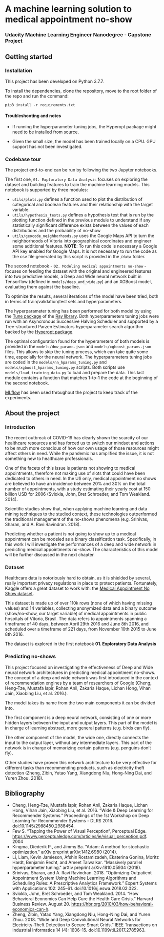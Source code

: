 # A machine learning solution to medical appointment no-show
### Udacity Machine Learning Engineer Nanodegree - Capstone Project

## Getting started

### Installation
This project has been developed on Python 3.7.7.

To install the dependencies, clone the repository, move to the root folder of the repo and run the command:

`pip3 install -r requirements.txt`

#### Troubleshooting and notes
* If running the hyperparameter tuning jobs, the Hyperopt package might need to be installed from source.

* Given the small size, the model has been trained locally on a CPU. GPU support has not been investigated.

### Codebase tour

The project end-to-end can be run by following the two Jupyter notebooks.

The first one, `01. Exploratory Data Analysis` focuses on exploring the dataset and building features to train the machine learning models. This notebook is supported by three modules:
* `utils/plots.py` defines a function used to plot the distribution of categorical and boolean features and their relationship with the target variable. 
* `utils/hypothesis_tests.py` defines a hypothesis test that is run by the plotting function defined in the previous module to understand if any statistically significant difference exists between the values of each distributions and the probability of no-show
* `utils/geocode_neighborhoods.py` uses the Google Maps API to turn the neighborhoods of Vitoria into geographical coordinates and engineer some additional features.
**NOTE**: To run this code is necessary a Google API key enabled for Google Maps. It is not necessary to run the code as the csv file generated by this script is provided in the `/data` folder.

The second notebook - `02. Modeling medical appointments no-show` - focuses on feeding the dataset with the original and engineered features into two predictive models, a Deep and Wide neural network built in Tensorflow (defined in `models/deep_and_wide.py`) and an XGBoost model, evaluating them against the baseline. 

To optimize the results, several iterations of the model have been tried, both in terms of train/validation/test sets and hyperparameters.

The hyperparameter tuning has been performed for both model by using the [Tune package](https://docs.ray.io/en/latest/tune.html) of the [Ray library](https://github.com/ray-project/ray). Both hyperparameters tuning jobs were run with an Asyncronous Successive Halving Scheduler and supported by a Tree-structured Parzen Estimators hyperparameter search algorithm backed by the [Hyperopt package](http://hyperopt.github.io/hyperopt/).

The optimal configuration found for the hyperameters of both models is provided in the `models/dnw_params.json` and `models/xgboost_params.json` files. This allows to skip the tuning process, which can take quite some time, especially for the neural network. The hyperparameters tuning jobs are coded in the `models/nn_hparams_tuning.py` and `models/xgboost_hparams_tuning.py` scripts. Both scripts use `models/load_training_data.py` to load and prepare the data. This last module contains a function that matches 1-to-1 the code at the beginning of the second notebook.

[MLflow](https://mlflow.org/) has been used throughout the project to keep track of the experiments.

## About the project

### Introduction
The recent outbreak of COVID-19 has clearly shown the scarcity of our healthcare resources and has forced us to switch our mindset and actions to be much more conscious of how our own usage of those resources might affect others in need. While the pandemic has amplified the issue, it is not something new to healthcare professionals. 

One of the facets of this issue is patients not showing to medical appointments, therefore not making use of slots that could have been dedicated to others in need. In the US only, medical appointment no shows are believed to have an incidence between 20% and 30% on the total number of appointments, with a study estimating their yearly cost at 150 billion USD for 2006 (Sviokla, John, Bret Schroeder, and Tom Weakland. 2014). 

Scientific studies show that, when applying machine learning and data mining techniques to the studied context, these technologies outperformed the traditional management of the no-shows phenomena (e.g. Srinivas, Sharan, and A. Ravi Ravindran. 2018).

Predicting whether a patient is not going to show up to a medical appointment can be modeled as a binary classification task. Specifically, in this work I will investigate the performances of a deep and wide network in predicting medical appointments no-show. The characteristics of this model will be further discussed in the next chapter. 

### Dataset
Healthcare data is notoriously hard to obtain, as it is shielded by several, really important privacy regulations in place to protect patients. Fortunately, Kaggle offers a great dataset to work with: the [Medical Appointment No Show dataset](https://www.kaggle.com/joniarroba/noshowappointments). 

This dataset is made up of over 110k rows (none of which having missing values) and 14 variables, collecting anonymized data and a binary outcome (show/no-show, our target variable) of medical appointments in public hospitals of Vitoria, Brasil. The data refers to appointments spanning a timeframe of 40 days, between April 29th 2016 and  June 8th 2016, and scheduled over a timeframe of 221 days, from November 10th 2015 to June 8th 2016.

The dataset is explored in the first notebook **01. Exploratory Data Analysis**

### Predicting no-shows
This project focused on investigating the effectiveness of Deep and Wide neural network architectures in predicting medical appointment no-shows. The concept of a deep and wide network was first introduced in the context of recommendation engines by a team of researchers of Google (Cheng, Heng-Tze, Mustafa Ispir, Rohan Anil, Zakaria Haque, Lichan Hong, Vihan Jain, Xiaobing Liu, et al. 2016.). 

The model takes its name from the two main components it can be divided into. 

The first component is a deep neural network, consisting of one or more hidden layers between the input and output layers. This part of the model is in charge of learning abstract, more general patterns (e.g. birds can fly). 

The other component of the model, the wide one, directly connects the input to the output layer, without any intermediate layers. This part of the network is in charge of memorizing certain patterns (e.g. penguins don’t fly). 

Other studies have proven this network architecture to be very effective for different tasks than recommending products, such as electricity theft detection (Zheng, Zibin, Yatao Yang, Xiangdong Niu, Hong-Ning Dai, and Yuren Zhou. 2018).


## Bibliography
* Cheng, Heng-Tze, Mustafa Ispir, Rohan Anil, Zakaria Haque, Lichan Hong, Vihan Jain, Xiaobing Liu, et al. 2016. “Wide &amp; Deep Learning for Recommender Systems.” Proceedings of the 1st Workshop on Deep Learning for Recommender Systems - DLRS 2016. doi:10.1145/2988450.2988454.
* Few S. “Tapping the Power of Visual Perception”, Perceptual Edge. https://www.perceptualedge.com/articles/ie/visual_perception.pdf. 2004
* Kingma, Diederik P., and Jimmy Ba. "Adam: A method for stochastic optimization." arXiv preprint arXiv:1412.6980 (2014).
* Li, Liam, Kevin Jamieson, Afshin Rostamizadeh, Ekaterina Gonina, Moritz Hardt, Benjamin Recht, and Ameet Talwalkar. "Massively parallel hyperparameter tuning." arXiv preprint arXiv:1810.05934 (2018).
* Srinivas, Sharan, and A. Ravi Ravindran. 2018. “Optimizing Outpatient Appointment System Using Machine Learning Algorithms and Scheduling Rules: A Prescriptive Analytics Framework.” Expert Systems with Applications 102: 245–61. doi:10.1016/j.eswa.2018.02.022.
* Sviokla, John, Bret Schroeder, and Tom Weakland. 2014. “How Behavioral Economics Can Help Cure the Health Care Crisis.” Harvard Business Review. August 20. https://hbr.org/2010/03/how-behavioral-economics-can-h.
* Zheng, Zibin, Yatao Yang, Xiangdong Niu, Hong-Ning Dai, and Yuren Zhou. 2018. “Wide and Deep Convolutional Neural Networks for Electricity-Theft Detection to Secure Smart Grids.” IEEE Transactions on Industrial Informatics 14 (4): 1606–15. doi:10.1109/tii.2017.2785963.
